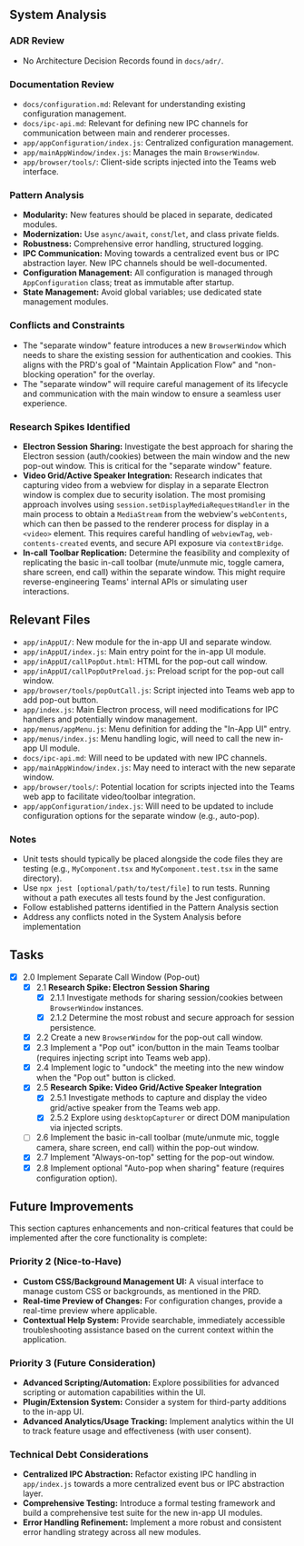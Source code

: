 ## System Analysis

### ADR Review

- No Architecture Decision Records found in `docs/adr/`.

### Documentation Review

- `docs/configuration.md`: Relevant for understanding existing configuration management.
- `docs/ipc-api.md`: Relevant for defining new IPC channels for communication between main and renderer processes.
- `app/appConfiguration/index.js`: Centralized configuration management.
- `app/mainAppWindow/index.js`: Manages the main `BrowserWindow`.
- `app/browser/tools/`: Client-side scripts injected into the Teams web interface.

### Pattern Analysis

- **Modularity:** New features should be placed in separate, dedicated modules.
- **Modernization:** Use `async/await`, `const`/`let`, and class private fields.
- **Robustness:** Comprehensive error handling, structured logging.
- **IPC Communication:** Moving towards a centralized event bus or IPC abstraction layer. New IPC channels should be well-documented.
- **Configuration Management:** All configuration is managed through `AppConfiguration` class; treat as immutable after startup.
- **State Management:** Avoid global variables; use dedicated state management modules.

### Conflicts and Constraints

- The "separate window" feature introduces a new `BrowserWindow` which needs to share the existing session for authentication and cookies. This aligns with the PRD's goal of "Maintain Application Flow" and "non-blocking operation" for the overlay.
- The "separate window" will require careful management of its lifecycle and communication with the main window to ensure a seamless user experience.

### Research Spikes Identified

- **Electron Session Sharing:** Investigate the best approach for sharing the Electron session (auth/cookies) between the main window and the new pop-out window. This is critical for the "separate window" feature.
- **Video Grid/Active Speaker Integration:** Research indicates that capturing video from a webview for display in a separate Electron window is complex due to security isolation. The most promising approach involves using `session.setDisplayMediaRequestHandler` in the main process to obtain a `MediaStream` from the webview's `webContents`, which can then be passed to the renderer process for display in a `<video>` element. This requires careful handling of `webviewTag`, `web-contents-created` events, and secure API exposure via `contextBridge`.
- **In-call Toolbar Replication:** Determine the feasibility and complexity of replicating the basic in-call toolbar (mute/unmute mic, toggle camera, share screen, end call) within the separate window. This might require reverse-engineering Teams' internal APIs or simulating user interactions.

## Relevant Files

- `app/inAppUI/`: New module for the in-app UI and separate window.
- `app/inAppUI/index.js`: Main entry point for the in-app UI module.
- `app/inAppUI/callPopOut.html`: HTML for the pop-out call window.
- `app/inAppUI/callPopOutPreload.js`: Preload script for the pop-out call window.
- `app/browser/tools/popOutCall.js`: Script injected into Teams web app to add pop-out button.
- `app/index.js`: Main Electron process, will need modifications for IPC handlers and potentially window management.
- `app/menus/appMenu.js`: Menu definition for adding the "In-App UI" entry.
- `app/menus/index.js`: Menu handling logic, will need to call the new in-app UI module.
- `docs/ipc-api.md`: Will need to be updated with new IPC channels.
- `app/mainAppWindow/index.js`: May need to interact with the new separate window.
- `app/browser/tools/`: Potential location for scripts injected into the Teams web app to facilitate video/toolbar integration.
- `app/appConfiguration/index.js`: Will need to be updated to include configuration options for the separate window (e.g., auto-pop).

### Notes

- Unit tests should typically be placed alongside the code files they are testing (e.g., `MyComponent.tsx` and `MyComponent.test.tsx` in the same directory).
- Use `npx jest [optional/path/to/test/file]` to run tests. Running without a path executes all tests found by the Jest configuration.
- Follow established patterns identified in the Pattern Analysis section
- Address any conflicts noted in the System Analysis before implementation

## Tasks

- [x] 2.0 Implement Separate Call Window (Pop-out)
  - [x] 2.1 **Research Spike: Electron Session Sharing**
    - [x] 2.1.1 Investigate methods for sharing session/cookies between `BrowserWindow` instances.
    - [x] 2.1.2 Determine the most robust and secure approach for session persistence.
  - [x] 2.2 Create a new `BrowserWindow` for the pop-out call window.
  - [x] 2.3 Implement a "Pop out" icon/button in the main Teams toolbar (requires injecting script into Teams web app).
  - [x] 2.4 Implement logic to "undock" the meeting into the new window when the "Pop out" button is clicked.
  - [x] 2.5 **Research Spike: Video Grid/Active Speaker Integration**
    - [x] 2.5.1 Investigate methods to capture and display the video grid/active speaker from the Teams web app.
    - [x] 2.5.2 Explore using `desktopCapturer` or direct DOM manipulation via injected scripts.
  - [ ] 2.6 Implement the basic in-call toolbar (mute/unmute mic, toggle camera, share screen, end call) within the pop-out window.
  - [x] 2.7 Implement "Always-on-top" setting for the pop-out window.
  - [x] 2.8 Implement optional "Auto-pop when sharing" feature (requires configuration option).

## Future Improvements

This section captures enhancements and non-critical features that could be implemented after the core functionality is complete:

### Priority 2 (Nice-to-Have)

- **Custom CSS/Background Management UI:** A visual interface to manage custom CSS or backgrounds, as mentioned in the PRD.
- **Real-time Preview of Changes:** For configuration changes, provide a real-time preview where applicable.
- **Contextual Help System:** Provide searchable, immediately accessible troubleshooting assistance based on the current context within the application.

### Priority 3 (Future Consideration)

- **Advanced Scripting/Automation:** Explore possibilities for advanced scripting or automation capabilities within the UI.
- **Plugin/Extension System:** Consider a system for third-party additions to the in-app UI.
- **Advanced Analytics/Usage Tracking:** Implement analytics within the UI to track feature usage and effectiveness (with user consent).

### Technical Debt Considerations

- **Centralized IPC Abstraction:** Refactor existing IPC handling in `app/index.js` towards a more centralized event bus or IPC abstraction layer.
- **Comprehensive Testing:** Introduce a formal testing framework and build a comprehensive test suite for the new in-app UI modules.
- **Error Handling Refinement:** Implement a more robust and consistent error handling strategy across all new modules.
